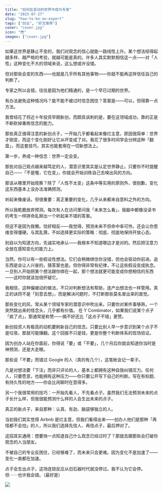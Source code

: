 ```yaml
---
title: "如何在变动的世界中成为专家"
date: "2025-07-27"
slug: "how-to-be-an-expert"
tags: ["创业", "好文推荐"]
cover: "cover.jpg"
icon: "😎"
images: ["cover.jpg"]
---
```

如果这世界是静止不变的，我们对观念的信心就能一路线性上升。某个想法经得起越多样、越严格的考验，就越可能是真的。许多人其实默默相信这一点——对「人性」这种变化不大的领域来说，这么想或许没错。



但对那些会变的东西——也就是几乎所有其他事物——你就不能再这样信任自己的判断了。



专家之所以会错，往往是因为他们精通的，是一个早已过期的世界。



有办法避免这种情况吗？能不能不被过时信念困住？答案是——可以，但得靠一点方法。



我曾经花了将近十年投资早期新创，而颇具讽刺的是，要在这领域成功，靠的正是不断砍掉重练信念的能力。



那些真正值得注意的新创点子，一开始几乎都看起来像烂主意，原因很简单：世界才刚变，而这个变化刚好让它从坏变成了对。我花了很多时间学会分辨这种「翻盘」，而这套技巧，其实也能套用在一切新想法上。



第一步，养成一种信念：世界一定会变。



那些对自己观点越来越笃定的人，潜意识里其实是认定世界静止。只要你不时提醒自己——「不是喔，它在变」，你就会开始训练自己去嗅出风的方向。



那该从哪里开始观察？除了「人性不太变」这条中等实用的原则外，很抱歉，变化这东西基本上没办法准确预测。



听起来像废话，但很重要：真正重要的变化，几乎从来都来自意料之外的方向。



所以我乾脆放弃预测。每次有人在访问里问我「未来怎么看」，我脑中都像没读书的考生一样拼命乱掰出一个听起来不错的答案。



但这不是因为我懒。恰好相反——我觉得，预测未来不但命中率可怜，还会让你思维变得僵硬。与其乱猜，不如选择更实际的策略：彻底、彻底地保持开放心态。



别自以为知道方向，先诚实地承认——我根本不知道哪边才是对的。然后把注意力全放在感知变化的能力上。



当然，你可以有一些假设性想法。它们会稍微绑住你没错，但也会驱动你前进。追东西是会让人兴奋的，猜答案也是。但你得非常有纪律，不让这些假设变成执念。
一旦别人开始把某个想法跟你绑在一起，那个想法就更可能变成你想相信的东西——这时你就该加倍怀疑它。



我相信，这种偏被动的做法，不只对判断想法有帮助，连产出想法也一样管用。真正的诀窍不是「刻意去想」，而是解决问题时，不打断那些莫名冒出来的直觉。



那些变化的风，常从某个领域专家的潜意识中吹出来。只要你对某件事够熟，一个突然跳出来的怪念头，几乎都有价值。
在 Y Combinator，如果我们说某个点子「疯了点」，那通常是称赞——搞不好还比「这点子不错」更赞。



新创投资人有极高的动机要刷新自己的信念。只要比别人早一步意识到某个点子不是垃圾，那就可能赚翻。这个回报不只是钱，更是你整个判断体系的现场验证。



因为创办人站在你面前，你得说「要」或「不要」，几个月后你就会知道你当时是神预测，还是大走眼。



那些说「不要」而错过 Google 的人（真的有几个），这笔帐会记一辈子。



凡是对想法要「下注」而非只评论的人，基本上都拥有这种自我纠错压力。任何人，只要愿意，也能拥有这种压力——你只要公开写下自己的判断。写在有标题、有持久性的地方——你会比闲聊时在意得多。



另一个我很常用的技巧：一开始先看人，不先看点子。虽然我们无法预测未来的点子长什么样，但我很能预测什么样的人会生出未来的点子。



真正的新点子，来自那种：认真、有劲、脑袋够独立的人。



当初我们其实觉得 Airbnb 是烂主意，但我们看得出来——创办人他们是那种「再怪都不会怕」的人，所以我们选择先信人、再信点子，最后押对了。



这招其实通用：想要快一点知道自己什么观念已经过时了？那就去跟那些会打破你观念的人当朋友。



不被自己的专业反困住，已经够难了，而未来只会更难。因为变化不是加速了——变化一直都在加速。



点子会生出点子，这场连锁反应从旧石器时代就没停过。我不认为它会停。
但⋯⋯也许我会错。（最好是）




![](https://prod-files-secure.s3.us-west-2.amazonaws.com/112d0858-5090-4d34-a606-b75eb8d65fd2/46476355-9cf3-4e99-9b7a-3531bc426380/1000202064.png?X-Amz-Algorithm=AWS4-HMAC-SHA256&X-Amz-Content-Sha256=UNSIGNED-PAYLOAD&X-Amz-Credential=ASIAZI2LB4664Y5HRPVX%2F20251025%2Fus-west-2%2Fs3%2Faws4_request&X-Amz-Date=20251025T174349Z&X-Amz-Expires=3600&X-Amz-Security-Token=IQoJb3JpZ2luX2VjEMH%2F%2F%2F%2F%2F%2F%2F%2F%2F%2FwEaCXVzLXdlc3QtMiJHMEUCIAqDtlELRJKR2IaF8R1HZ%2B07NA1gK2FsN%2FDxnxrkqwUwAiEA%2BpsfKp7xxbXhSq8zNtoiTHxsDCkQV5bcsV6SKhKXHYwq%2FwMIehAAGgw2Mzc0MjMxODM4MDUiDDoNO082tObBq419pircA7Gny0J7s7fXvP72f%2FHUFAh9txvC1uDBuPxAGe52f5iQqf7TJlAKRhofsNCURHkXhdRcYpAvpkbsOaKtKOFtbRxhDM7NPZiQ3K2zsBGaALWksGsbSye%2Fp8jt9MffpCjXSXUKV1OBt%2FP689iIbiMQIuq2QgrZd1juBGtdz2GR1IGJnTr7hUwtbxatSndRZv1VQF0l91OjE3lNu9m%2Fz0qo5e1DJBseyPC35xQEKU8ZR0BVqtlr1Qj5iWGFiMKEkUtnSLWspKujRcsl%2Fsk5CzjZHc5nS1in82Lq7eyUv%2F7sjnxOgAiEozkT79Bwq9tsatk7WIpqAJOTOUzmMoeFGAQ4UtuuFhXQ6dJkFMITPGZMO2D6%2F4SZzXkeDi2i2ky5m8ibAZTKq3vEuWDfhD%2FuSeXnRYu0nPJ9stKojVAeFj8MRJX7hXz18pXPcLRS72LTEL0PJ3jIpwW0AycgXz36pgwDj1xc9aCfkVTzIXpo%2FDhy8ouzfQFiQoV2SAEcV%2B%2B3Ydpu19XOp9aYg9WKTGXXPm1tHB01jzh7yX97skLp5762vgrRMg2hn8A7fLPmB7hUN5%2FUkKKxgaD4WI%2FwIULVNYRq%2F36p%2FcTUprc%2FGCACOqmDZHRFu9%2FgTv8DAhlMBWgIMPj388cGOqUBvD7pLfbQN6WfEkQFKlAnSVJz4yVXM2KZUqKykY2kKxAUs332qqvOWU9F3JBi2JImJuX2qJJYxAyM72HhA5mlf%2Ftq6kIiA%2F90NNUC7h5kDbedLDKzk7UKiGwgKU8BDeTYbrFpzGAaZbs3UjYAHkKj8GgFuaFBaOfnzLfI62no%2BEX7Vx0qb4A5RUy%2BlvHObv5gwCBDDotXXHvG8sQeJ1gcWpAuFfpr&X-Amz-Signature=caaf80d6c4af0c2c88d3b2a78791b414eb31765525609c1b020112625af65714&X-Amz-SignedHeaders=host&x-amz-checksum-mode=ENABLED&x-id=GetObject)

